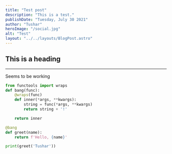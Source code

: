 ```yaml
---
title: "Test post"
description: "This is a test."
publishDate: "Tuesday, July 30 2021"
author: "Tushar"
heroImage: "/social.jpg"
alt: "Test"
layout: "../../layouts/BlogPost.astro"
---
```


## This is a heading

---

Seems to be working

```python
from functools import wraps
def bang(func):
    @wraps(func)
    def inner(*args, **kwargs):
        string = func(*args, **kwargs)
        return string + '!'

    return inner

@bang
def greet(name):
    return f'Hello, {name}'

print(greet('Tushar'))
```
